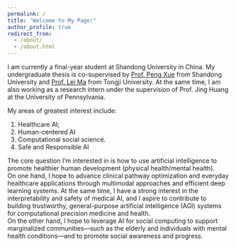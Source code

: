 ```yaml
---
permalink: /
title: "Welcome to My Page!"
author_profile: true
redirect_from: 
  - /about/
  - /about.html
---
```


I am currently a final-year student at Shandong University in China. My undergraduate thesis is co-supervised by <a href="scholar.google.com/citations?user=ooqH5wcAAAAJ&hl=zh-CN" target="_blank">Prof. Peng Xue</a> from Shandong University and <a href="https://scholar.google.com/citations?user=bI_qetYAAAAJ&hl=en" target="_blank">Prof. Lei Ma</a> from Tongji University. At the same time, I am also working as a research intern under the supervision of Prof. Jing Huang at the University of Pennsylvania.

My areas of greatest interest include:<br>
1) Healthcare AI;<br>
2) Human-centered AI<br>
3) Computational social science.<br>
4) Safe and Responsible AI<br>

The core question I’m interested in is how to use artificial intelligence to promote healthier human development (physical health/mental health).<br>
On one hand, I hope to advance clinical pathway optimization and everyday healthcare applications through multimodal approaches and efficient deep learning systems. At the same time, I have a strong interest in the interpretability and safety of medical AI, and I aspire to contribute to building trustworthy, general-purpose artificial intelligence (AGI) systems for computational precision medicine and health. <br>
On the other hand, I hope to leverage AI for social computing to support marginalized communities—such as the elderly and individuals with mental health conditions—and to promote social awareness and progress.<br>
